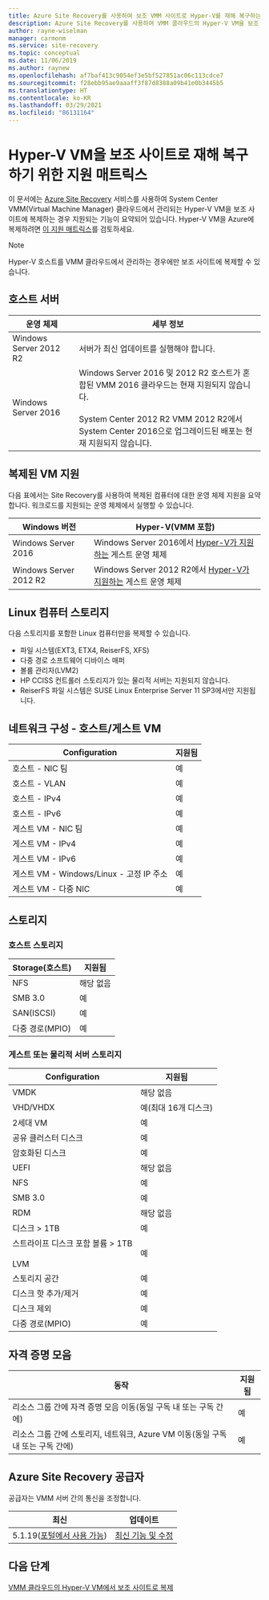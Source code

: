 ```yaml
---
title: Azure Site Recovery를 사용하여 보조 VMM 사이트로 Hyper-V를 재해 복구하는 경우 제공되는 지원 매트릭스
description: Azure Site Recovery를 사용하여 VMM 클라우드의 Hyper-V VM을 보조 사이트에 복제하는 기능 지원에 대해 요약합니다.
author: rayne-wiselman
manager: carmonm
ms.service: site-recovery
ms.topic: conceptual
ms.date: 11/06/2019
ms.author: raynew
ms.openlocfilehash: af7baf413c9054ef3e5bf527851ac06c113cdce7
ms.sourcegitcommit: f28ebb95ae9aaaff3f87d8388a09b41e0b3445b5
ms.translationtype: HT
ms.contentlocale: ko-KR
ms.lasthandoff: 03/29/2021
ms.locfileid: "86131164"
---
```

# <a name="support-matrix-for-disaster-recovery-of-hyper-v-vms-to-a-secondary-site"></a>Hyper-V VM을 보조 사이트로 재해 복구하기 위한 지원 매트릭스

이 문서에는 [Azure Site Recovery](site-recovery-overview.md) 서비스를 사용하여 System Center VMM(Virtual Machine Manager) 클라우드에서 관리되는 Hyper-V VM을 보조 사이트에 복제하는 경우 지원되는 기능이 요약되어 있습니다. Hyper-V VM을 Azure에 복제하려면 [이 지원 매트릭스](hyper-v-azure-support-matrix.md)를 검토하세요.

> [!NOTE]
> Hyper-V 호스트를 VMM 클라우드에서 관리하는 경우에만 보조 사이트에 복제할 수 있습니다.


## <a name="host-servers"></a>호스트 서버

**운영 체제** | **세부 정보**
--- | ---
Windows Server 2012 R2 | 서버가 최신 업데이트를 실행해야 합니다.
Windows Server 2016 |  Windows Server 2016 및 2012 R2 호스트가 혼합된 VMM 2016 클라우드는 현재 지원되지 않습니다.<br/><br/> System Center 2012 R2 VMM 2012 R2에서 System Center 2016으로 업그레이드된 배포는 현재 지원되지 않습니다.


## <a name="replicated-vm-support"></a>복제된 VM 지원

다음 표에서는 Site Recovery를 사용하여 복제된 컴퓨터에 대한 운영 체제 지원을 요약합니다. 워크로드를 지원되는 운영 체제에서 실행할 수 있습니다.

**Windows 버전** | **Hyper-V(VMM 포함)**
--- | ---
Windows Server 2016 | Windows Server 2016에서 [Hyper-V가 지원하는](/windows-server/virtualization/hyper-v/Supported-Windows-guest-operating-systems-for-Hyper-V-on-Windows) 게스트 운영 체제 
Windows Server 2012 R2 | Windows Server 2012 R2에서 [Hyper-V가 지원하는](/previous-versions/windows/it-pro/windows-server-2012-R2-and-2012/dn792027%28v%3dws.11%29) 게스트 운영 체제

## <a name="linux-machine-storage"></a>Linux 컴퓨터 스토리지

다음 스토리지를 포함한 Linux 컴퓨터만을 복제할 수 있습니다.

- 파일 시스템(EXT3, ETX4, ReiserFS, XFS)
- 다중 경로 소프트웨어 디바이스 매퍼
- 볼륨 관리자(LVM2)
- HP CCISS 컨트롤러 스토리지가 있는 물리적 서버는 지원되지 않습니다.
- ReiserFS 파일 시스템은 SUSE Linux Enterprise Server 11 SP3에서만 지원됩니다.

## <a name="network-configuration---hostguest-vm"></a>네트워크 구성 - 호스트/게스트 VM

**Configuration** | **지원됨**  
--- | --- 
호스트 - NIC 팀 | 예 
호스트 - VLAN | 예 
호스트 - IPv4 | 예 
호스트 - IPv6 | 예 
게스트 VM - NIC 팀 | 예
게스트 VM - IPv4 | 예
게스트 VM - IPv6 | 예
게스트 VM - Windows/Linux - 고정 IP 주소 | 예
게스트 VM - 다중 NIC | 예


## <a name="storage"></a>스토리지

### <a name="host-storage"></a>호스트 스토리지

**Storage(호스트)** | **지원됨**
--- | --- 
NFS | 해당 없음
SMB 3.0 |  예
SAN(ISCSI) | 예
다중 경로(MPIO) | 예

### <a name="guest-or-physical-server-storage"></a>게스트 또는 물리적 서버 스토리지

**Configuration** | **지원됨**
--- | --- | 
VMDK |  해당 없음
VHD/VHDX | 예(최대 16개 디스크)
2세대 VM | 예
공유 클러스터 디스크 | 예
암호화된 디스크 | 예
UEFI| 해당 없음
NFS | 예
SMB 3.0 | 예
RDM | 해당 없음
디스크 > 1TB | 예
스트라이프 디스크 포함 볼륨 > 1TB<br/><br/> LVM | 예
스토리지 공간 | 예
디스크 핫 추가/제거 | 예
디스크 제외 | 예
다중 경로(MPIO) | 예

## <a name="vaults"></a>자격 증명 모음

**동작** | **지원됨**
--- | --- 
리소스 그룹 간에 자격 증명 모음 이동(동일 구독 내 또는 구독 간에) |  예
리소스 그룹 간에 스토리지, 네트워크, Azure VM 이동(동일 구독 내 또는 구독 간에) | 예

## <a name="azure-site-recovery-provider"></a>Azure Site Recovery 공급자

공급자는 VMM 서버 간의 통신을 조정합니다. 

**최신** | **업데이트**
--- | --- 
5.1.19([포털에서 사용 가능](https://aka.ms/downloaddra)) | [최신 기능 및 수정](https://support.microsoft.com/kb/3155002)



## <a name="next-steps"></a>다음 단계

[VMM 클라우드의 Hyper-V VM에서 보조 사이트로 복제](./hyper-v-vmm-disaster-recovery.md)
